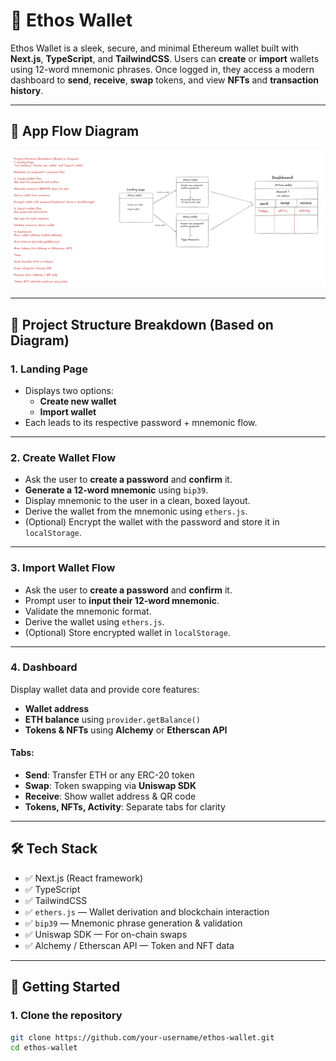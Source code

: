 # 🦊 Ethos Wallet

Ethos Wallet is a sleek, secure, and minimal Ethereum wallet built with **Next.js**, **TypeScript**, and **TailwindCSS**. Users can **create** or **import** wallets using 12-word mnemonic phrases. Once logged in, they access a modern dashboard to **send**, **receive**, **swap** tokens, and view **NFTs** and **transaction history**.

---

## 📸 App Flow Diagram

![Project Flow](image.png)


---

## 🧱 Project Structure Breakdown (Based on Diagram)

### 1. Landing Page

- Displays two options:
  - **Create new wallet**
  - **Import wallet**
- Each leads to its respective password + mnemonic flow.

---

### 2. Create Wallet Flow

- Ask the user to **create a password** and **confirm** it.
- **Generate a 12-word mnemonic** using `bip39`.
- Display mnemonic to the user in a clean, boxed layout.
- Derive the wallet from the mnemonic using `ethers.js`.
- (Optional) Encrypt the wallet with the password and store it in `localStorage`.

---

### 3. Import Wallet Flow

- Ask the user to **create a password** and **confirm** it.
- Prompt user to **input their 12-word mnemonic**.
- Validate the mnemonic format.
- Derive the wallet using `ethers.js`.
- (Optional) Store encrypted wallet in `localStorage`.

---

### 4. Dashboard

Display wallet data and provide core features:

- **Wallet address**
- **ETH balance** using `provider.getBalance()`
- **Tokens & NFTs** using **Alchemy** or **Etherscan API**

#### Tabs:
- **Send**: Transfer ETH or any ERC-20 token
- **Swap**: Token swapping via **Uniswap SDK**
- **Receive**: Show wallet address & QR code
- **Tokens, NFTs, Activity**: Separate tabs for clarity

---

## 🛠 Tech Stack

- ✅ Next.js (React framework)
- ✅ TypeScript
- ✅ TailwindCSS
- ✅ `ethers.js` — Wallet derivation and blockchain interaction
- ✅ `bip39` — Mnemonic phrase generation & validation
- ✅ Uniswap SDK — For on-chain swaps
- ✅ Alchemy / Etherscan API — Token and NFT data

---

## 🚀 Getting Started

### 1. Clone the repository

```bash
git clone https://github.com/your-username/ethos-wallet.git
cd ethos-wallet


